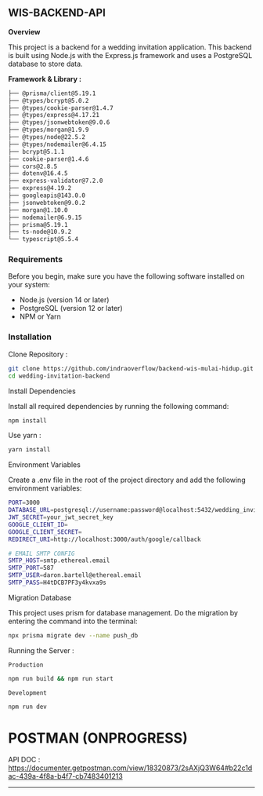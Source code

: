 ## WIS-BACKEND-API

**Overview**

This project is a backend for a wedding invitation application. This backend is built using Node.js with the Express.js framework and uses a PostgreSQL database to store data.

**Framework & Library :**

```bash
├── @prisma/client@5.19.1
├── @types/bcrypt@5.0.2
├── @types/cookie-parser@1.4.7
├── @types/express@4.17.21
├── @types/jsonwebtoken@9.0.6
├── @types/morgan@1.9.9
├── @types/node@22.5.2
├── @types/nodemailer@6.4.15
├── bcrypt@5.1.1
├── cookie-parser@1.4.6
├── cors@2.8.5
├── dotenv@16.4.5
├── express-validator@7.2.0
├── express@4.19.2
├── googleapis@143.0.0
├── jsonwebtoken@9.0.2
├── morgan@1.10.0
├── nodemailer@6.9.15
├── prisma@5.19.1
├── ts-node@10.9.2
└── typescript@5.5.4
```

### Requirements

Before you begin, make sure you have the following software installed on your system:

* Node.js (version 14 or later)
* PostgreSQL (version 12 or later)
* NPM or Yarn

### Installation

Clone Repository :

```bash
git clone https://github.com/indraoverflow/backend-wis-mulai-hidup.git
cd wedding-invitation-backend
```

Install Dependencies

Install all required dependencies by running the following command:

```bash
npm install
```

  Use yarn :

```bash
yarn install
```

Environment Variables

Create a .env file in the root of the project directory and add the following environment variables:

```bash
PORT=3000
DATABASE_URL=postgresql://username:password@localhost:5432/wedding_invitation
JWT_SECRET=your_jwt_secret_key
GOOGLE_CLIENT_ID=
GOOGLE_CLIENT_SECRET=
REDIRECT_URI=http://localhost:3000/auth/google/callback

# EMAIL SMTP CONFIG
SMTP_HOST=smtp.ethereal.email
SMTP_PORT=587
SMTP_USER=daron.bartell@ethereal.email
SMTP_PASS=H4tDCB7PF3y4kvxa9s
```

Migration Database

This project uses prism for database management. Do the migration by entering the command into the terminal:

```bash
npx prisma migrate dev --name push_db
```

Running the Server :

    Production

```bash
npm run build && npm run start
```

    Development

```bash
npm run dev
```

# POSTMAN (ONPROGRESS)

API DOC : https://documenter.getpostman.com/view/18320873/2sAXjQ3W64#b22c1dac-439a-4f8a-b4f7-cb7483401213

---
